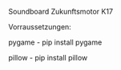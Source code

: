 Soundboard Zukunftsmotor K17


Vorraussetzungen:

pygame - pip install pygame

pillow - pip install pillow